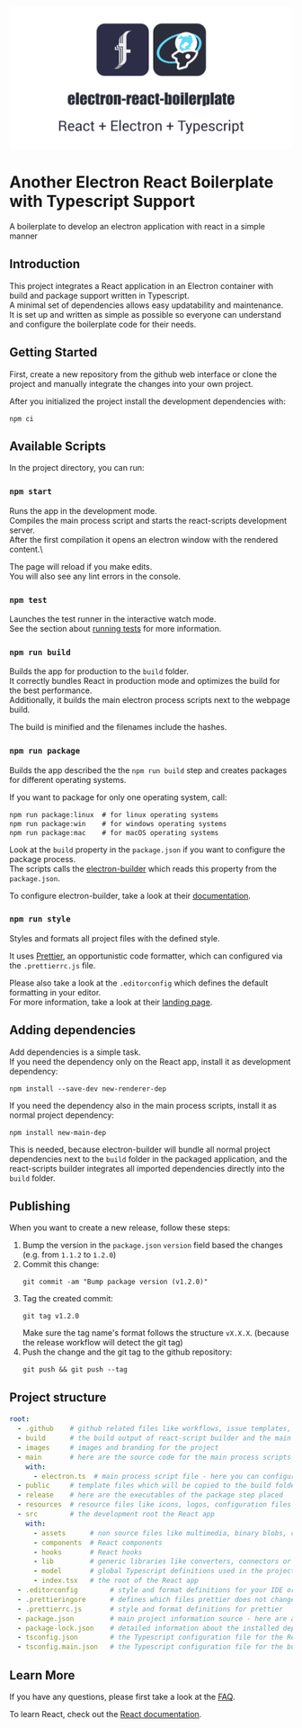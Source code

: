 <p align="center">
	<img src="./branding/logos/v1@2x.png">
</p>

# Another Electron React Boilerplate with Typescript Support

A boilerplate to develop an electron application with react in a simple manner

## Introduction

This project integrates a React application in an Electron container
with build and package support written in Typescript.\
A minimal set of dependencies allows easy updatability and maintenance.\
It is set up and written as simple as possible
so everyone can understand and configure the boilerplate code for their needs.

## Getting Started

First, create a new repository from the github web interface
or clone the project and manually integrate the changes into your own project.

After you initialized the project install the development dependencies with:

```
npm ci
```

## Available Scripts

In the project directory, you can run:

### `npm start`

Runs the app in the development mode.\
Compiles the main process script and starts the react-scripts development server.\
After the first compilation it opens an electron window with the rendered content.\

The page will reload if you make edits.\
You will also see any lint errors in the console.

### `npm test`

Launches the test runner in the interactive watch mode.\
See the section about [running tests](https://facebook.github.io/create-react-app/docs/running-tests) for more information.

### `npm run build`

Builds the app for production to the `build` folder.\
It correctly bundles React in production mode and optimizes the build for the best performance.\
Additionally, it builds the main electron process scripts next to the webpage build.

The build is minified and the filenames include the hashes.

### `npm run package`

Builds the app described the the `npm run build` step and creates packages for different operating systems.

If you want to package for only one operating system, call:

```
npm run package:linux  # for linux operating systems
npm run package:win    # for windows operating systems
npm run package:mac    # for macOS operating systems
```

Look at the `build` property in the `package.json` if you want to configure the package process.\
The scripts calls the [electron-builder](https://www.electron.build/) which reads this property from the `package.json`.

To configure electron-builder, take a look at their [documentation](https://www.electron.build/configuration/configuration).

### `npm run style`

Styles and formats all project files with the defined style.

It uses [Prettier](https://prettier.io/), an opportunistic code formatter,
which can configured via the `.prettierrc.js` file.

Please also take a look at the `.editorconfig` which defines the default formatting in your editor.\
For more information, take a look at their [landing page](https://editorconfig.org/).

## Adding dependencies

Add dependencies is a simple task.\
If you need the dependency only on the React app, install it as development dependency:

```
npm install --save-dev new-renderer-dep
```

If you need the dependency also in the main process scripts, install it as normal project dependency:

```
npm install new-main-dep
```

This is needed, because electron-builder will bundle all normal project dependencies
next to the `build` folder in the packaged application,
and the react-scripts builder integrates all imported dependencies directly into the `build` folder.

## Publishing

When you want to create a new release, follow these steps:

1. Bump the version in the `package.json` `version` field based the changes (e.g. from `1.1.2` to `1.2.0`)
2. Commit this change:
   ```
   git commit -am "Bump package version (v1.2.0)"
   ```
3. Tag the created commit:
   ```
   git tag v1.2.0
   ```
   Make sure the tag name's format follows the structure `vX.X.X`. (because the release workflow will detect the git tag)
4. Push the change and the git tag to the github repository:
   ```
   git push && git push --tag
   ```

## Project structure

```yaml
root:
  - .github    # github related files like workflows, issue templates, configurations, ...
  - build      # the build output of react-script builder and the main process script
  - images     # images and branding for the project
  - main       # here are the source code for the main process scripts
    with:
      - electron.ts  # main process script file - here you can configure the behaviour of electron
  - public     # template files which will be copied to the build folder on the build step
  - release    # here are the executables of the package step placed
  - resources  # resource files like icons, logos, configuration files for the electron-builder
  - src        # the development root the React app
    with:
      - assets      # non source files like multimedia, binary blobs, compiled parts, ...
      - components  # React components
      - hooks       # React hooks
      - lib         # generic libraries like converters, connectors or utility functions
      - model       # global Typescript definitions used in the project (you can also access these types in the main process scripts)
      - index.tsx   # the root of the React app
  - .editorconfig        # style and format definitions for your IDE or code editor
  - .prettieringore      # defines which files prettier does not change (like a .gitignore for git repos)
  - .prettierrc.js       # style and format definitions for prettier
  - package.json         # main project information source - here are all project related things defined (like name, dependencies, build, ...)
  - package-lock.json    # detailed information about the installed dependencies and their relation to each other
  - tsconfig.json        # the Typescript configuration file for the React app and their builder
  - tsconfig.main.json   # the Typescript configuration file for the build of main process scripts of electron
```

## Learn More

If you have any questions, please first take a look at the [FAQ](https://github.com/fliegwerk/electron-react-boilerplate/wiki/FAQ).

To learn React, check out the [React documentation](https://reactjs.org/).
